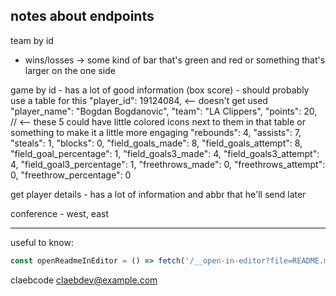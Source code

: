 ## notes about endpoints

team by id
- wins/losses -> some kind of bar that's green and red or something that's larger on the one side

game by id - has a lot of good information (box score) - should probably use a table for this
    "player_id": 19124084, <-- doesn't get used
    "player_name": "Bogdan Bogdanovic",
    "team": "LA Clippers",
    "points": 20, // <-- these 5 could have little colored icons next to them in that table or something to make it a little more engaging
    "rebounds": 4,
    "assists": 7,
    "steals": 1,
    "blocks": 0,
    "field_goals_made": 8,
    "field_goals_attempt": 8,
    "field_goal_percentage": 1,
    "field_goals3_made": 4,
    "field_goals3_attempt": 4,
    "field_goal3_percentage": 1,
    "freethrows_made": 0,
    "freethrows_attempt": 0,
    "freethrow_percentage": 0

get player details - has a lot of information and abbr that he'll send later

conference - west, east

-------
useful to know:
```typescript
const openReadmeInEditor = () => fetch('/__open-in-editor?file=README.md')
```

<!-- dev accounts -->
claebcode
claebdev@example.com
